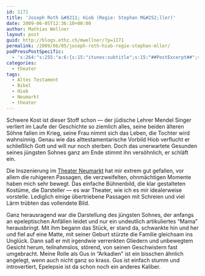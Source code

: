 ```yaml
---
id: 1171
title: 'Joseph Roth &#8211; Hiob (Regie: Stephan M&#252;ller)'
date: 2009-06-05T12:36:10+00:00
author: Mathias Wellner
layout: post
guid: http://blogs.ethz.ch/mwellner/?p=1171
permalink: /2009/06/05/joseph-roth-hiob-regie-stephan-mller/
podPressPostSpecific:
  - 's:264:"s:255:"a:6:{s:15:"itunes:subtitle";s:15:"##PostExcerpt##";s:14:"itunes:summary";s:15:"##PostExcerpt##";s:15:"itunes:keywords";s:17:"##WordPressCats##";s:13:"itunes:author";s:10:"##Global##";s:15:"itunes:explicit";s:7:"Default";s:12:"itunes:block";s:7:"Default";}";";'
categories:
  - theater
tags:
  - Altes Testament
  - Bibel
  - Hiob
  - Neumarkt
  - theater
---
```

Schwere Kost ist dieser Stoff schon &mdash; der jüdische Lehrer Mendel Singer verliert im Laufe der Geschichte so ziemlich alles, seine beiden älteren Söhne fallen im Krieg, seine Frau nimmt sich das Leben, die Tochter wird wahnsinnig. Genau wie das alttestamentarische Vorbild Hiob verflucht er schließlich Gott und will nur noch sterben. Doch das unerwartete Gesunden seines jüngsten Sohnes ganz am Ende stimmt ihn versöhnlich, er schläft ein.

Die Inszenierung im [Theater Neumarkt](http://www.theaterneumarkt.ch) hat mir extrem gut gefallen, vor allem die ruhigeren Passagen, die verzweifelten, ohnmächtigen Momente haben mich sehr bewegt. Das einfache Bühnenbild, die klar gestalteten Kostüme, die Darsteller &mdash; es war Theater, wie ich es mir idealerweise vorstelle. Lediglich einige übertriebene Passagen mit Schreien und viel Lärm trübten das vollendete Bild.

Ganz herausragend war die Darstellung des jüngsten Sohnes, der anfangs an epeleptischen Anfällen leidet und nur ein undeutlich artikuliertes &#8220;Mama&#8221; herausbringt. Mit ihm begann das Stück, er stand da, schwankte hin und her und fiel auf eine Matte, mit seiner Geburt stürzte die Familie gleichsam ins Unglück. Dann saß er mit irgendwie verrenkten Gliedern und unbewegtem Gesicht herum, teilnahmslos, störend, von seinen Geschwistern fast umgebracht. Meine Rolle als Gus in &#8220;Arkadien&#8221; ist ein bisschen ähnlich angelegt, wenn auch nicht ganz so krass. Gus ist einfach stumm und introvertiert, Epelepsie ist da schon noch ein anderes Kaliber.